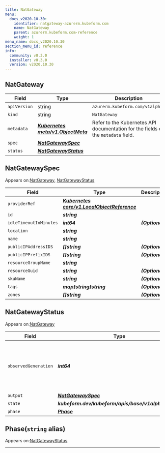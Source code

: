 ```yaml
---
title: NatGateway
menu:
  docs_v2020.10.30:
    identifier: natgateway-azurerm.kubeform.com
    name: NatGateway
    parent: azurerm.kubeform.com-reference
    weight: 1
menu_name: docs_v2020.10.30
section_menu_id: reference
info:
  community: v0.3.0
  installer: v0.3.0
  version: v2020.10.30
---
```


## NatGateway
| Field | Type | Description |
| ------ | ----- | ----------- |
| `apiVersion` | string | `azurerm.kubeform.com/v1alpha1` |
|    `kind` | string | `NatGateway` |
| `metadata` | ***[Kubernetes meta/v1.ObjectMeta](https://v1-18.docs.kubernetes.io/docs/reference/generated/kubernetes-api/v1.18/#objectmeta-v1-meta)***|Refer to the Kubernetes API documentation for the fields of the `metadata` field.|
| `spec` | ***[NatGatewaySpec](#natgatewayspec)***||
| `status` | ***[NatGatewayStatus](#natgatewaystatus)***||
## NatGatewaySpec

Appears on:[NatGateway](#natgateway), [NatGatewayStatus](#natgatewaystatus)

| Field | Type | Description |
| ------ | ----- | ----------- |
| `providerRef` | ***[Kubernetes core/v1.LocalObjectReference](https://v1-18.docs.kubernetes.io/docs/reference/generated/kubernetes-api/v1.18/#localobjectreference-v1-core)***||
| `id` | ***string***||
| `idleTimeoutInMinutes` | ***int64***| ***(Optional)*** |
| `location` | ***string***||
| `name` | ***string***||
| `publicIPAddressIDS` | ***[]string***| ***(Optional)*** |
| `publicIPPrefixIDS` | ***[]string***| ***(Optional)*** |
| `resourceGroupName` | ***string***||
| `resourceGuid` | ***string***| ***(Optional)*** |
| `skuName` | ***string***| ***(Optional)*** |
| `tags` | ***map[string]string***| ***(Optional)*** |
| `zones` | ***[]string***| ***(Optional)*** |
## NatGatewayStatus

Appears on:[NatGateway](#natgateway)

| Field | Type | Description |
| ------ | ----- | ----------- |
| `observedGeneration` | ***int64***| ***(Optional)*** Resource generation, which is updated on mutation by the API Server.|
| `output` | ***[NatGatewaySpec](#natgatewayspec)***| ***(Optional)*** |
| `state` | ***kubeform.dev/kubeform/apis/base/v1alpha1.State***| ***(Optional)*** |
| `phase` | ***[Phase](#phase)***| ***(Optional)*** |
## Phase(`string` alias)

Appears on:[NatGatewayStatus](#natgatewaystatus)

---

